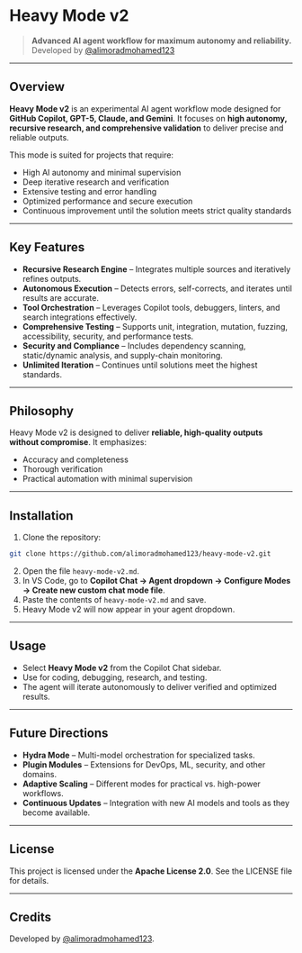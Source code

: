 # Heavy Mode v2

> **Advanced AI agent workflow for maximum autonomy and reliability.**
> Developed by [@alimoradmohamed123](https://github.com/alimoradmohamed123)

---

## Overview

**Heavy Mode v2** is an experimental AI agent workflow mode designed for **GitHub Copilot, GPT-5, Claude, and Gemini**.
It focuses on **high autonomy, recursive research, and comprehensive validation** to deliver precise and reliable outputs.

This mode is suited for projects that require:

* High AI autonomy and minimal supervision
* Deep iterative research and verification
* Extensive testing and error handling
* Optimized performance and secure execution
* Continuous improvement until the solution meets strict quality standards

---

## Key Features

* **Recursive Research Engine** – Integrates multiple sources and iteratively refines outputs.
* **Autonomous Execution** – Detects errors, self-corrects, and iterates until results are accurate.
* **Tool Orchestration** – Leverages Copilot tools, debuggers, linters, and search integrations effectively.
* **Comprehensive Testing** – Supports unit, integration, mutation, fuzzing, accessibility, security, and performance tests.
* **Security and Compliance** – Includes dependency scanning, static/dynamic analysis, and supply-chain monitoring.
* **Unlimited Iteration** – Continues until solutions meet the highest standards.

---

## Philosophy

Heavy Mode v2 is designed to deliver **reliable, high-quality outputs without compromise**.
It emphasizes:

* Accuracy and completeness
* Thorough verification
* Practical automation with minimal supervision

---

## Installation

1. Clone the repository:

```bash
git clone https://github.com/alimoradmohamed123/heavy-mode-v2.git
```

2. Open the file `heavy-mode-v2.md`.
3. In VS Code, go to **Copilot Chat → Agent dropdown → Configure Modes → Create new custom chat mode file**.
4. Paste the contents of `heavy-mode-v2.md` and save.
5. Heavy Mode v2 will now appear in your agent dropdown.

---

## Usage

* Select **Heavy Mode v2** from the Copilot Chat sidebar.
* Use for coding, debugging, research, and testing.
* The agent will iterate autonomously to deliver verified and optimized results.

---

## Future Directions

* **Hydra Mode** – Multi-model orchestration for specialized tasks.
* **Plugin Modules** – Extensions for DevOps, ML, security, and other domains.
* **Adaptive Scaling** – Different modes for practical vs. high-power workflows.
* **Continuous Updates** – Integration with new AI models and tools as they become available.

---

## License

This project is licensed under the **Apache License 2.0**. See the LICENSE file for details.

---

## Credits

Developed by [@alimoradmohamed123](https://github.com/alimoradmohamed123).
